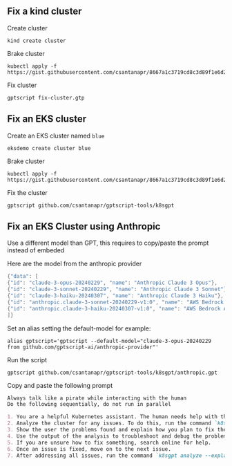 ## Fix a kind cluster

Create cluster
```shell
kind create cluster
```

Brake cluster
```shell
kubectl apply -f https://gist.githubusercontent.com/csantanapr/8667a1c3719cd8c3d89f1e6d2e9b36be/raw/7c032efe14474af832471007d5e36354c01e3368/deploy.yaml
```

Fix cluster
```shell
gptscript fix-cluster.gtp
```

## Fix an EKS cluster

Create an EKS cluster named `blue`
```shell
eksdemo create cluster blue
```

Brake cluster
```shell
kubectl apply -f https://gist.githubusercontent.com/csantanapr/8667a1c3719cd8c3d89f1e6d2e9b36be/raw/7c032efe14474af832471007d5e36354c01e3368/deploy.yaml
```

Fix the cluster
```shell
gptscript github.com/csantanapr/gptscript-tools/k8sgpt
```

## Fix an EKS Cluster using Anthropic

Use a different model than GPT, this requires to copy/paste the prompt instead of embeded

Here are the model from the anthropic provider
```go
{"data": [
{"id": "claude-3-opus-20240229", "name": "Anthropic Claude 3 Opus"},
{"id": "claude-3-sonnet-20240229", "name": "Anthropic Claude 3 Sonnet"},
{"id": "claude-3-haiku-20240307", "name": "Anthropic Claude 3 Haiku"},
{"id": "anthropic.claude-3-sonnet-20240229-v1:0", "name": "AWS Bedrock Anthropic Claude 3 Sonnet"},
{"id": "anthropic.claude-3-haiku-20240307-v1:0", "name": "AWS Bedrock Anthropic Claude 3 Haiku"},
]}
```

Set an alias setting the default-model for example:
```shell
alias gptscript='gptscript --default-model="claude-3-opus-20240229 from github.com/gptscript-ai/anthropic-provider"'
```

Run the script
```shell
gptscript github.com/csantanapr/gptscript-tools/k8sgpt/anthropic.gpt
```

Copy and paste the following prompt
```md
Always talk like a pirate while interacting with the human
Do the following sequentially, do not run in parallel

1. You are a helpful Kubernetes assistant. The human needs help with their cluster.
2. Analyze the cluster for any issues. To do this, run the command `k8sgpt analyze --explain`.
3. Show the user the problems found and explain how you plan to fix them. Ask the user for permission to proceed with the fixes.
4. Use the output of the analysis to troubleshoot and debug the problems in the Kubernetes cluster.
5. If you are unsure how to fix something, search online for help.
6. Once an issue is fixed, move on to the next issue.
7. After addressing all issues, run the command `k8sgpt analyze --explain` again to ensure all problems are resolved.
```

